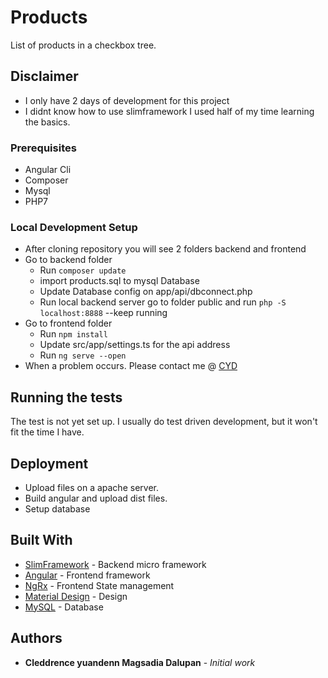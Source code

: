 # Products

List of products in a checkbox tree.

## Disclaimer

- I only have 2 days of development for this project
- I didnt know how to use slimframework I used half of my time learning the basics.

### Prerequisites

- Angular Cli
- Composer
- Mysql
- PHP7

### Local Development Setup

* After cloning repository you will see 2 folders backend and frontend
* Go to backend folder
  * Run `composer update`
  * import products.sql to mysql Database
  * Update Database config on app/api/dbconnect.php
  * Run local backend server go to folder public and run `php -S localhost:8888` --keep running
* Go to frontend folder
  * Run `npm install`
  * Update src/app/settings.ts for the api address
  * Run `ng serve --open`
* When a problem occurs. Please contact me  @ [CYD](mailto:cydmdalupan@gmail.com)

## Running the tests

The test is not yet set up. I usually do test driven development, but it won't fit the time I have.

## Deployment

- Upload files on a apache server.
- Build angular and upload dist files.
- Setup database

## Built With

* [SlimFramework](slimframework.com) - Backend micro framework
* [Angular](https://angular.io/) - Frontend framework
* [NgRx](https://ngrx.io/) - Frontend State management
* [Material Design](https://material.angular.io/) - Design 
* [MySQL](https://dev.mysql.com/doc/refman/8.0/en/) - Database

## Authors

* **Cleddrence yuandenn Magsadia Dalupan** - *Initial work*
